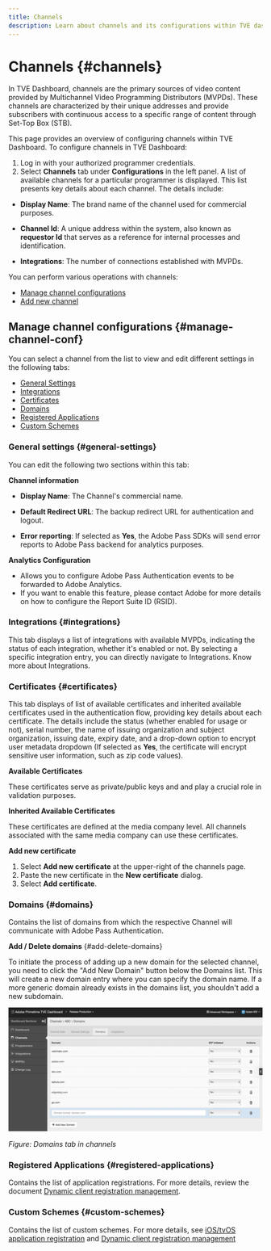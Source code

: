 ```yaml
---
title: Channels
description: Learn about channels and its configurations within TVE dashboard.
---
```


# Channels {#channels}

In TVE Dashboard, channels are the primary sources of video content provided by Multichannel Video Programming Distributors (MVPDs). These channels are characterized by their unique addresses and provide subscribers with continuous access to a specific range of content through Set-Top Box (STB). 

This page provides an overview of configuring channels within TVE Dashboard. To configure channels in TVE Dashboard:

1. Log in with your authorized programmer credentials.
1. Select **Channels** tab under **Configurations** in the left panel. A list of available channels for a particular programmer is displayed. This list presents key details about each channel. The details include:

* **Display Name**: The brand name of the channel used for commercial purposes.
* **Channel Id**: A unique address within the system, also known as **requestor Id** that serves as a reference for internal processes and identification.

* **Integrations**: The number of connections established with MVPDs.

You can perform various operations with channels:

* [Manage channel configurations](#manage-channel-conf)
* [Add new channel](#add-new-channel)

## Manage channel configurations {#manage-channel-conf}

You can select a channel from the list to view and edit different settings in the following tabs:

* [General Settings](#general-settings)
* [Integrations](#integrations)
* [Certificates](#certificates)
* [Domains](#domains)
* [Registered Applications](#registered-applications)
* [Custom Schemes](#custom-schemes)
    
### General settings {#general-settings}

You can edit the following two sections within this tab:

**Channel information**

* **Display Name**: The Channel's commercial name.

* **Default Redirect URL**: The backup redirect URL for authentication and logout.

* **Error reporting**: If selected as **Yes**, the Adobe Pass SDKs will send error reports to Adobe Pass backend for analytics purposes.

**Analytics Configuration**

* Allows you to configure Adobe Pass Authentication events to be forwarded to Adobe Analytics. 
* If you want to enable this feature, please contact Adobe for more details on how to configure the Report Suite ID (RSID).

### Integrations {#integrations}

This tab displays a list of integrations with available MVPDs, indicating the status of each integration, whether it's enabled or not. By selecting a specific integration entry, you can directly navigate to  Integrations. Know more about Integrations.

### Certificates {#certificates}

This tab displays of list of available certificates and inherited available certificates used in the authentication flow, providing key details about each certificate. The details include the status (whether enabled for usage or not), serial number, the name of issuing organization and subject organization, issuing date, expiry date, and a drop-down option to encrypt user metadata dropdown (If selected as **Yes**, the certificate will encrypt sensitive user information, such as zip code values).

**Available Certificates**

These certificates serve as private/public keys and and play a crucial role in validation purposes. 

**Inherited Available Certificates**

These certificates are defined at the media company level. All channels associated with the same media company can use these certificates.

**Add new certificate**

1. Select **Add new certificate** at the upper-right of the channels page.
1. Paste the new certificate in the **New certificate** dialog.
1. Select **Add certificate**. 

<!--A new configuration will be created and ready to be pushed to the server. The certificate will be added only after the configuration push.-->

### Domains {#domains}

Contains the list of domains from which the respective Channel will communicate with Adobe Pass Authentication. 

**Add / Delete domains** {#add-delete-domains}

To initiate the process of adding up a new domain for the selected channel, you need to click the "Add New Domain" button below the Domains list. This will create a new domain entry where you can specify the domain name. If a more generic domain already exists in the domains list, you shouldn't add a new subdomain.

![Add a new domain to a selected channel section](assets/add-domain-to-channel-sec.png)

*Figure: Domains tab in channels* 

### Registered Applications {#registered-applications}
    
Contains the list of application registrations. For more details, review the document [Dynamic client registration management](/help/authentication/dynamic-client-registration-management.md).

### Custom Schemes {#custom-schemes}

Contains the list of custom schemes. For more details, see [iOS/tvOS application registration](/help/authentication/iostvos-application-registration.md) and [Dynamic client registration management](/help/authentication/dynamic-client-registration-management.md)

